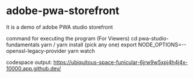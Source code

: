 # adobe-pwa-storefront
It is a demo of adobe PWA studio storefront

command for executing the program (For Viewers)
cd pwa-studio-fundamentals
yarn / yarn install (pick any one)
export NODE_OPTIONS=--openssl-legacy-provider
yarn watch


codespace output:
https://ubiquitous-space-funicular-6jrw9w5xpj4h4j4x-10000.app.github.dev/
